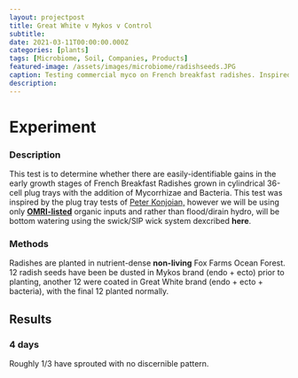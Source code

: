 ```yaml
---
layout: projectpost
title: Great White v Mykos v Control
subtitle: 
date: 2021-03-11T00:00:00.000Z
categories: [plants]
tags: [Microbiome, Soil, Companies, Products]
featured-image: /assets/images/microbiome/radishseeds.JPG
caption: Testing commercial myco on French breakfast radishes. Inspired by <a href="https://www.greenhousegrower.com/production/plug-tray-density-and-hydroponic-radish-production/">Peter Konjoian</a>
description: 
---
```



# Experiment

### Description

This test is to determine whether there are easily-identifiable gains in the early growth stages of French Breakfast Radishes grown in cylindrical 36-cell plug trays with the addition of Mycorrhizae and Bacteria. This test was inspired by the plug tray tests of <a href="https://www.greenhousegrower.com/production/plug-tray-density-and-hydroponic-radish-production/">Peter Konjoian,</a> however we will be using only <b><a href="https://www.greenhousegrower.com/production/plug-tray-density-and-hydroponic-radish-production/">OMRI-listed</a></b> organic inputs and rather than flood/dirain hydro, will be bottom watering using the swick/SIP wick system dexcribed <b>here</b>.   

### Methods

Radishes are planted in nutrient-dense <b>non-living</b> Fox Farms Ocean Forest. 12 radish seeds have been be dusted in Mykos brand (endo + ecto) prior to planting, another 12 were coated in Great White brand (endo + ecto + bacteria), with the final 12 planted normally.

## Results

### 4 days

Roughly 1/3 have sprouted with no discernible pattern.


